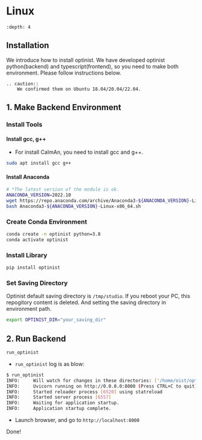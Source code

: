 Linux
=================

```{contents}
:depth: 4
```

## Installation

We introduce how to install optinist.
We have developed optinist python(backend) and typescript(frontend), so you need to make both environment.
Please follow instructions below.

```{eval-rst}
.. caution::
    We confirmed them on Ubuntu 18.04/20.04/22.04.
```

## 1. Make Backend Environment

### Install Tools

#### Install gcc, g++

- For install CaImAn, you need to install gcc and g++.

```bash
sudo apt install gcc g++
```

#### Install Anaconda

```bash
# *The latest version of the module is ok.
ANACONDA_VERSION=2022.10
wget https://repo.anaconda.com/archive/Anaconda3-${ANACONDA_VERSION}-Linux-x86_64.sh
bash Anaconda3-${ANACONDA_VERSION}-Linux-x86_64.sh
```

### Create Conda Environment

```bash
conda create -n optinist python=3.8
conda activate optinist
```

### Install Library

```bash
pip install optinist
```

### Set Saving Directory

Optinist default saving directory is `/tmp/studio`. If you reboot your PC, this repogitory content is deleted. And setting the saving directory in environment path.

```bash
export OPTINIST_DIR="your_saving_dir"
```

## 2. Run Backend

```bash
run_optinist
```

- `run_optinist` log is as blow:

```bash
$ run_optinist
INFO:     Will watch for changes in these directories: ['/home/oist/optinist/backend']
INFO:     Uvicorn running on http://0.0.0.0:8000 (Press CTRL+C to quit)
INFO:     Started reloader process [6520] using statreload
INFO:     Started server process [6557]
INFO:     Waiting for application startup.
INFO:     Application startup complete.
```

- Launch browser, and go to `http://localhost:8000`

Done!
